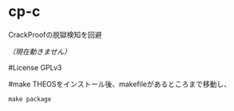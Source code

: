 # cp-c
CrackProofの脱獄検知を回避
  
*（現在動きません）*

#License
GPLv3

#make
THEOSをインストール後、makefileがあるところまで移動し、
  
`make package`
